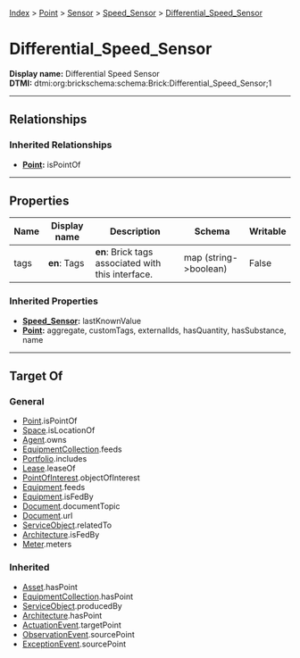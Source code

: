 [Index](../../../index.md) > [Point](../../Point.md) > [Sensor](../Sensor.md) > [Speed_Sensor](Speed_Sensor.md) > [Differential_Speed_Sensor](#)
# Differential_Speed_Sensor

**Display name:** Differential Speed Sensor<br />
**DTMI:** dtmi:org:brickschema:schema:Brick:Differential_Speed_Sensor;1

---

## Relationships

### Inherited Relationships
* **[Point](../../Point.md):** isPointOf

---

## Properties

|Name|Display name|Description|Schema|Writable|
|-|-|-|-|-|
|tags|**en**: Tags|**en**: Brick tags associated with this interface.|map (string->boolean)|False|
### Inherited Properties
* **[Speed_Sensor](Speed_Sensor.md):** lastKnownValue
* **[Point](../../Point.md):** aggregate, customTags, externalIds, hasQuantity, hasSubstance, name

---

## Target Of
### General
* [Point](../../Point.md).isPointOf
* [Space](../../../Space/Space.md).isLocationOf
* [Agent](../../../Agent/Agent.md).owns
* [EquipmentCollection](../../../Collection/EquipmentCollection.md).feeds
* [Portfolio](../../../Collection/Portfolio.md).includes
* [Lease](../../../Event/Lease.md).leaseOf
* [PointOfInterest](../../../Information/PointOfInterest.md).objectOfInterest
* [Equipment](../../../Asset/Equipment/Equipment.md).feeds
* [Equipment](../../../Asset/Equipment/Equipment.md).isFedBy
* [Document](../../../Information/Document/Document.md).documentTopic
* [Document](../../../Information/Document/Document.md).url
* [ServiceObject](../../../Information/ServiceObject/ServiceObject.md).relatedTo
* [Architecture](../../../Space/Architecture/Architecture.md).isFedBy
* [Meter](../../../Asset/Equipment/Meter/Meter.md).meters
### Inherited
* [Asset](../../../Asset/Asset.md).hasPoint
* [EquipmentCollection](../../../Collection/EquipmentCollection.md).hasPoint
* [ServiceObject](../../../Information/ServiceObject/ServiceObject.md).producedBy
* [Architecture](../../../Space/Architecture/Architecture.md).hasPoint
* [ActuationEvent](../../../Event/PointEvent/ActuationEvent.md).targetPoint
* [ObservationEvent](../../../Event/PointEvent/ObservationEvent.md).sourcePoint
* [ExceptionEvent](../../../Event/PointEvent/ExceptionEvent.md).sourcePoint
